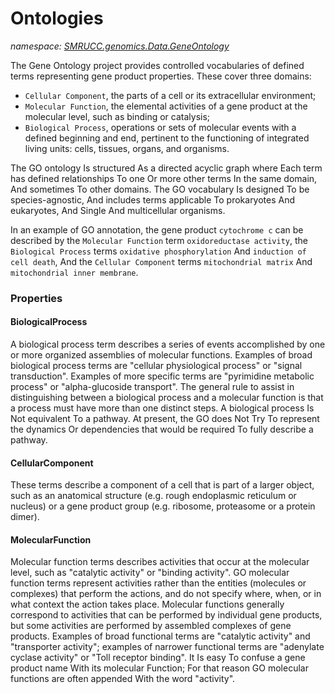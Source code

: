 ﻿# Ontologies
_namespace: [SMRUCC.genomics.Data.GeneOntology](./index.md)_

The Gene Ontology project provides controlled vocabularies of defined terms representing gene product properties. 
 These cover three domains: 
 
 + ``Cellular Component``, the parts of a cell or its extracellular environment; 
 + ``Molecular Function``, the elemental activities of a gene product at the molecular level, such as binding or catalysis; 
 + ``Biological Process``, operations or sets of molecular events with a defined beginning and end, pertinent to the 
 functioning of integrated living units: cells, tissues, organs, and organisms.
 
 The GO ontology Is structured As a directed acyclic graph where Each term has defined relationships To one Or more other 
 terms In the same domain, And sometimes To other domains. The GO vocabulary Is designed To be species-agnostic, And 
 includes terms applicable To prokaryotes And eukaryotes, And Single And multicellular organisms.
 
 In an example of GO annotation, the gene product ``cytochrome c`` can be described by the ``Molecular Function`` term 
 ``oxidoreductase activity``, the ``Biological Process`` terms ``oxidative phosphorylation`` And ``induction of cell death``, 
 And the ``Cellular Component`` terms ``mitochondrial matrix`` And ``mitochondrial inner membrane``.




### Properties

#### BiologicalProcess
A biological process term describes a series of events accomplished by one or more organized assemblies of molecular functions. 
 Examples of broad biological process terms are "cellular physiological process" or "signal transduction". Examples of more 
 specific terms are "pyrimidine metabolic process" or "alpha-glucoside transport". The general rule to assist in distinguishing 
 between a biological process and a molecular function is that a process must have more than one distinct steps.
 A biological process Is Not equivalent To a pathway. At present, the GO does Not Try To represent the dynamics Or dependencies 
 that would be required To fully describe a pathway.
#### CellularComponent
These terms describe a component of a cell that is part of a larger object, such as an anatomical structure 
 (e.g. rough endoplasmic reticulum or nucleus) or a gene product group (e.g. ribosome, proteasome or a protein dimer).
#### MolecularFunction
Molecular function terms describes activities that occur at the molecular level, such as "catalytic activity" or "binding activity". 
 GO molecular function terms represent activities rather than the entities (molecules or complexes) that perform the actions, 
 and do not specify where, when, or in what context the action takes place. Molecular functions generally correspond to activities 
 that can be performed by individual gene products, but some activities are performed by assembled complexes of gene products. 
 Examples of broad functional terms are "catalytic activity" and "transporter activity"; examples of narrower functional terms are 
 "adenylate cyclase activity" or "Toll receptor binding".
 It Is easy To confuse a gene product name With its molecular Function; For that reason GO molecular functions are often appended 
 With the word "activity".
